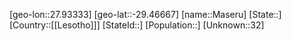 ﻿---
location: [-29.46667,27.93333]
type: City
tags:
- geo/City


SpocWebEntityId: 35985
isDeleted: false
confidential: public

---
[geo-lon::27.93333]
[geo-lat::-29.46667]
[name::Maseru]
[State::]
[Country::[[Lesotho]]]
[StateId::]
[Population::]
[Unknown::32]


